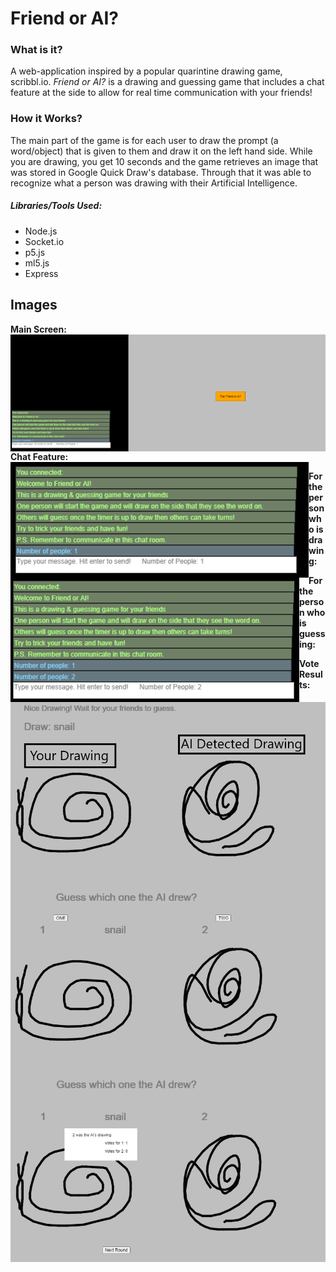 # Friend or AI?

### What is it?

A web-application inspired by a popular quarintine drawing game, scribbl.io. <i> Friend or AI? </i> is a drawing and 
guessing game that includes a chat feature at the side to allow for real time communication with your friends!

### How it Works?
The main part of the game is for each user to draw the prompt (a word/object) that is given to them and draw it on the 
left hand side. While you are drawing, you get 10 seconds and the game retrieves an image that was stored in Google
Quick Draw's database. Through that it was able to recognize what a person was drawing with their Artificial Intelligence.

##### Libraries/Tools Used:

- Node.js
- Socket.io
- p5.js
- ml5.js
- Express

## Images

<b>Main Screen:</b>
<img src="Images/MainPage.png" alt="main page" style="float: left;" />

<b>Chat Feature:</b><br>
<img src="Images/Chat Feature 1.png" alt="chat feature 1" style="float: left;" />
<img src="Images/Chat Feature 2.png" alt="chat feature 2" style="float: left;" />

<b>For the person who is drawing:</b>
<img src="Images/Drawing Page.png" alt="drawing page" style="float: left;" />

<b>For the person who is guessing:</b>
<img src="Images/Guessing Page.png" alt="guessing page" style="float: left;" />

<b>Vote Results:</b>
<img src="Images/VotingSystem.png" alt="voting system" style="float: left;" />